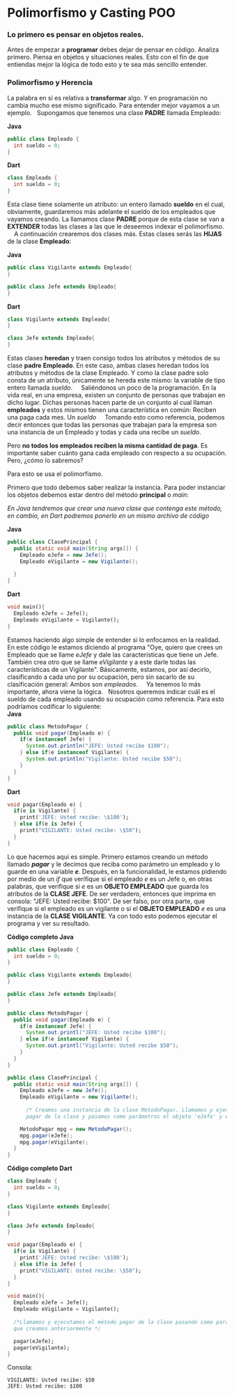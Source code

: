 # Polimorfismo y Casting POO

### Lo primero es pensar en objetos reales.
Antes de empezar a **programar** debes dejar de pensar en código. Analiza primero. Piensa en objetos y situaciones reales. Esto con el fin de que entiendas mejor la lógica de todo esto y te sea más sencillo entender.  
  
### Polimorfismo y Herencia
La palabra en sí es relativa a **transformar** algo. Y en programación no cambia mucho ese mismo significado. Para entender mejor vayamos a un ejemplo.  
Supongamos que tenemos una clase **PADRE** llamada Empleado:  

**Java**

```java
public class Empleado {
  int sueldo = 0;  
}
```
**Dart**
```dart
class Empleado {
  int sueldo = 0;
}
```
Esta clase tiene solamente un atributo: un entero llamado **sueldo** en el cual, obviamente, guardaremos más adelante el sueldo de los empleados que vayamos creando. La llamamos clase **PADRE** porque de esta clase se van a **EXTENDER** todas las clases a las que le deseemos indexar el polimorfismo.  
  
A continuación crearemos dos clases más. Estas clases serás las **HIJAS** de la clase **Empleado**:  
  
**Java**
```java
public class Vigilante extends Empleado{
}
```
```java
public class Jefe extends Empleado{
}
```
**Dart**
```dart
class Vigilante extends Empleado{
}
```
```dart 
class Jefe extends Empleado{
}
```
Estas clases **heredan** y traen consigo todos los atributos y métodos de su clase **padre** **Empleado**. En este caso, ambas clases heredan todos los atributos y métodos de la clase Empleado. Y como la clase padre solo consta de un atributo, únicamente se hereda este mismo: la variable de tipo entero llamada *sueldo*.  
  
Saliéndonos un poco de la programación. En la vida real, en una empresa, existen un conjunto de personas que trabajan en dicho lugar. Dichas personas hacen parte de un conjunto al cual llaman **empleados** y estos mismos tienen una característica en común: Reciben una paga cada mes. Un *sueldo*  
  
Tomando esto como referencia, podemos decir entonces que todas las personas que trabajan para la empresa son una instancia de un Empleado y todas y cada una recibe un *sueldo*.  

Pero **no todos los empleados reciben la misma cantidad de paga**. Es importante saber cuánto gana cada empleado con respecto a su ocupación. Pero, ¿cómo lo sabremos?   

Para esto se usa el polimorfismo.  

Primero que todo debemos saber realizar la instancia. Para poder instanciar los objetos debemos estar dentro del método **principal** o *main*:  

*En Java tendremos que crear una nueva clase que contenga este método, en cambio, en Dart podremos ponerlo en un mismo archivo de código*
  
**Java**
```java
public class ClasePrincipal {
  public static void main(String args[]) {
    Empleado eJefe = new Jefe();
    Empleado eVigilante = new Vigilante();
    
  }
}
```
**Dart**
```dart
void main(){
  Empleado eJefe = Jefe();
  Empleado eVigilante = Vigilante();
}
```
Estamos haciendo algo simple de entender si lo enfocamos en la realidad. En este código le estamos diciendo al programa "Oye, quiero que crees un Empleado que se llame *eJefe* y dale las características que tiene un Jefe. También crea otro que se llame *eVigilante* y a este darle todas las características de un Vigilante". Básicamente, estamos, por así decirlo, clasificando a cada uno por su ocupación, pero sin sacarlo de su clasificación general: Ambos son *empleados*.  
  
Ya tenemos lo más importante, ahora viene la lógica.  
Nosotros queremos indicar cuál es el sueldo de cada empleado usando su ocupación como referencia. Para esto podríamos codificar lo siguiente:  
**Java**
```java
public class MetodoPagar {
  public void pagar(Empleado e) {
    if(e instanceof Jefe) {
      System.out.println("JEFE: Usted recibe $100");
    } else if(e instanceof Vigilante) {
      System.out.println("Vigilante: Usted recibe $50");
    }
  }
} 
```
**Dart**
```dart
void pagar(Empleado e) {
  if(e is Vigilante) {
    print('JEFE: Usted recibe: \$100');
  } else if(e is Jefe) {
    print("VIGILANTE: Usted recibe: \$50");
  }
}
```

Lo que hacemos aquí es simple. Primero estamos creando un método llamado ***pagar*** y le decimos que reciba como parámetro un empleado y lo guarde en una variable ***e***. Después, en la funcionalidad, le estamos pidiendo por medio de un *if* que verifique si el empleado *e* es un Jefe o, en otras palabras, que verifique si *e* es un **OBJETO EMPLEADO** que guarda los atributos de la **CLASE JEFE**. De ser verdadero, entonces que imprima en consola: "JEFE: Usted recibe: \$100". De ser falso, por otra parte, que verifique si el empleado es un vigilante o si el **OBJETO EMPLEADO** *e* es una instancia de la **CLASE VIGILANTE**. Ya con todo esto podemos ejecutar el programa y ver su resultado.  

**Código completo Java**
```java
public class Empleado {
  int sueldo = 0;  
}

public class Vigilante extends Empleado{
}

public class Jefe extends Empleado{
}

public class MetodoPagar {
  public void pagar(Empleado e) {
    if(e instanceof Jefe) {
      System.out.printl("JEFE: Usted recibe $100");
    } else if(e instanceof Vigilante) {
      System.out.printl("Vigilante: Usted recibe $50");
    }
  }
} 

public class ClasePrincipal {
  public static void main(String args[]) {
    Empleado eJefe = new Jefe();
    Empleado eVigilante = new Vigilante();
    
      /* Creamos una instancia de la clase MetodoPagar. Llamamos y ejecutamos el método 
      pagar de la clase y pasamos como parámetros el objeto 'eJefe' y el objeto 'eVigilante' */

    MetodoPagar mpg = new MetodoPagar();
    mpg.pagar(eJefe);
    mpg.pagar(eVigilante);
  }
}
```
**Código completo Dart**

```dart
class Empleado {
  int sueldo = 0;
}

class Vigilante extends Empleado{
}

class Jefe extends Empleado{
}

void pagar(Empleado e) {
  if(e is Vigilante) {
    print('JEFE: Usted recibe: \$100');
  } else if(e is Jefe) {
    print("VIGILANTE: Usted recibe: \$50");
  }
}

void main(){
  Empleado eJefe = Jefe();
  Empleado eVigilante = Vigilante();
  
  /*Llamamos y ejecutamos el método pagar de la clase pasando como parámetros los objetos
  que creamos anteriormente */

  pagar(eJefe);
  pagar(eVigilante);
}
```

Consola:
```console
VIGILANTE: Usted recibe: $50
JEFE: Usted recibe: $100
```
